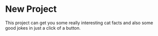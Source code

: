 # New Project

This project can get you some really interesting cat facts and also some good jokes in just a click of a button.
